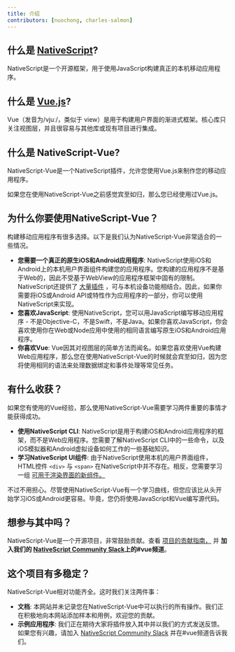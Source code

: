 ```yaml
---
title: 介绍
contributors: [nuochong, charles-salmon]
---
```


## 什么是 [NativeScript](https://www.nativescript.org/)?

NativeScript是一个开源框架，用于使用JavaScript构建真正的本机移动应用程序。

## 什么是 [Vue.js](https://vuejs.org/)?

Vue（发音为/vjuː/，类似于 view）是用于构建用户界面的渐进式框架。核心库只关注视图层，并且很容易与其他库或现有项目进行集成。

## 什么是 NativeScript-Vue?

NativeScript-Vue是一个NativeScript插件，允许您使用Vue.js来制作您的移动应用程序。

如果您在使用NativeScript-Vue之前感觉宾至如归，那么您已经使用过Vue.js。

## 为什么你要使用NativeScript-Vue？

构建移动应用程序有很多选择。以下是我们认为NativeScript-Vue非常适合的一些情况。

* **您需要一个真正的原生iOS和Android应用程序**: NativeScript使用iOS和Android上的本机用户界面组件构建您的应用程序。您构建的应用程序不是基于Web的，因此不受基于WebView的应用程序框架中固有的限制。NativeScript还提供了 [大量插件](http://market.nativescript.org/) ，可与本机设备功能相结合。因此，如果你需要将iOS或Android API或特性作为应用程序的一部分，你可以使用NativeScript来实现。
* **您喜欢JavaScript**: 使用NativeScript，您可以用JavaScript编写移动应用程序 - 不是Objective-C，不是Swift，不是Java。如果你喜欢JavaScript，你会喜欢使用你在Web或Node应用中使用的相同语言编写原生iOS和Android应用程序。
* **你喜欢Vue**: Vue因其对视图层的简单方法而闻名。如果您喜欢使用Vue构建Web应用程序，那么您在使用NativeScript-Vue的时候就会宾至如归，因为您将使用相同的语法来处理数据绑定和事件处理等常见任务。

## 有什么收获？

如果您有使用的Vue经验，那么使用NativeScript-Vue需要学习两件重要的事情才能获得成功。

* **使用NativeScript CLI**: NativeScript是用于构建iOS和Android应用程序的框架，而不是Web应用程序。您需要了解NativeScript CLI中的一些命令，以及iOS模拟器和Android虚拟设备如何工作的一些基础知识。
* **学习NativeScript UI组件**: 由于NativeScript使用本机的用户界面组件，HTML控件 `<div>` 与 `<span>` 在NativeScript中并不存在。相反，您需要学习一组 [可用于渲染界面的新组件。](https://docs.nativescript.org/ui/components)

不过不用担心。尽管使用NativeScript-Vue有一个学习曲线，但您应该比从头开始学习iOS或Android更容易。毕竟，您仍将使用JavaScript和Vue编写源代码。

## 想参与其中吗？

NativeScript-Vue是一个开源项目，非常鼓励贡献。查看 [项目的贡献指南，](https://github.com/nativescript-vue/nativescript-vue/blob/master/CONTRIBUTING.md) 并 **加入我们的 [NativeScript Community Slack](https://www.nativescript.org/slack-invitation-form)上的#vue频道**。

## 这个项目有多稳定？

NativeScript-Vue相对功能齐全。这时我们关注两件事：

* **文档**: 本网站并未记录您在NativeScript-Vue中可以执行的所有操作。我们正在积极地向本网站添加样本和用例，欢迎您的贡献。
* **示例应用程序**: 我们正在期待大家将插件放入其中并以我们的方式发送反馈。如果您有兴趣，请加入 [NativeScript Community Slack](https://www.nativescript.org/slack-invitation-form) 并在#vue频道告诉我们。
